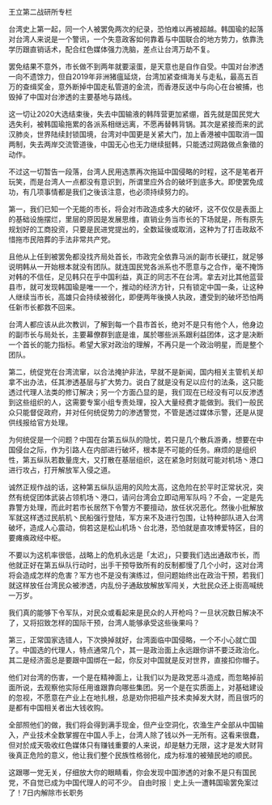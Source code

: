 王立第二战研所专栏

台湾史上第一起，同一个人被罢免两次的纪录，恐怕难以再被超越。韩国瑜的起落对台湾人来说是一个警讯，一个失意政客如何靠着与中国联合的地方势力，依靠洗学历跟直销话术，配合红色媒体强力洗脑，差点让台湾万劫不复。

罢免结果不意外，市长做不到两年就要滚蛋，是天意也是自作自受。中国对台渗透一向不遗馀力，但自2019年非洲猪瘟延烧，台湾加紧查缉海关与走私，最高五百万的查缉奖金，意外断掉中国走私管道的金流，而香港反送中与向心在台被捕，也毁掉了中国对台渗透的主要基地与路线。

这一切让2020大选结束後，失去中国输液的韩阵营更加紧绷，首先就是国民党大选失利，被韩国瑜拖累的各派系相继远离，不愿再替韩背锅。其次是紧接而来的武汉肺炎，世界陆续封锁国境，台湾对中国更是关紧大门，加上香港被中国取消一国两制，失去两岸交流管道後，中国无心也无力继续挺韩，只能透过网路做点象徵的动作。

不过这一切暂告一段落，台湾人民用选票再次拖延中国侵略的时程，这不是笔者开玩笑，而是台湾人一点都没有意识到，所谓里应外合的破坏到底多大。即使罢免成功，有几项事情都是我们之後该注意，也必须持续努力的。

第一，我们已知一个无能的市长，将会对市政造成多大的破坏，这不仅仅是表面上的基础设施摆烂，里层的原因是发展思维，直销业务当市长的下场就是，所有原先规划好的工商投资，只要是民进党提出的，全数延後或取消，这种为了打击政敌不惜拖市民陪葬的手法非常共产党。

且他从上任到被罢免都没找齐局处首长，市政完全依靠马派的副市长硬扛，就足够说明韩从一开始根本就没有团队。就连国民党各派系也不愿意与之合作，毫不掩饰对韩的不信任，足见韩只在乎中国利益，真正的同志不在台湾。拿去对比其他蓝营县市，就可发现韩国瑜是唯一一个，推动的经济方针，只有锁定中国一条，让这种人继续当市长，高雄只会持续被弱化，即便两年後换人执政，遭受到的破坏恐怕两任新市长都救不回来。

台湾人都应该从此次教训，了解到每一个县市首长，绝对不是只有他个人，他身边的副市长与局处长，主要幕僚群到底是谁，属於哪些派系跟利益团体，这才是决断一个首长的能力指标。希望大家对政治的理解，不再只是一个政治明星，而是整个团队。

第二，统促党在台湾流窜，以合法掩护非法，早就不是新闻，国内相关主管机关却拿不出办法，任其渗透基层与扩大势力。说白了就是没有足以应付的法条，这只能透过代理人法类的修订解决；另一个方面凸显的是，我们现在已经没有可以反渗透到这些组织的人，这需要专案小组专责处理，投入大量经费才能做到。我们一般民众只能督促政府，并对任何统促势力的渗透警觉，不管是透过媒体示警，还是从提供线报给官方处理。

为何统促是一个问题？中国在台第五纵队的隐忧，若只是几个散兵游勇，想要在中国侵台之际，作为引路人在内部进行破坏，根本是不可能的任务。麻烦的是组织性，第五纵队若数量庞大，又打散在基层组织，这在紧急时刻就可能对机场丶港口进行攻占，打开解放军入侵之道。

诚然正规作战的话，这种第五纵队运用的风险太高，这危险在於平时正常状况，突然有统促团体武装占领机场丶港口，请问台湾会立即动用军队吗？不会，一定是先靠警方处理，而此时若市长居然下令警方不要擅动，放任状况恶化。然後小批解放军就这样透过民航机丶民船强行登陆，军方来不及进行包围，让特种部队进入台湾破坏，造成人心震动，倘若这是松山机场丶台北港，恐怕就是直攻博爱特区，目的要瘫痪政经中枢。

不要以为这机率很低，战略上的危机永远是「太迟」，只要我们选出通敌市长，而他就正好在第五纵队行动时，出手干预导致所有的反制都慢了几个小时，这对台湾将会造成怎样的危害？军方也不是没有演练过，但问题始终出在政治干预，若我们就这样放任台湾民众被渗透，内乱份子通敌放解放军闯关，大批民众还上街高喊统一万岁。

我们真的能够下令军队，对民众或看起来是民众的人开枪吗？一旦状况数日解决不了，又将招致怎样的国际干预，台湾人能够承受这些後果吗？

第三，正常国家选错人，下次换掉就好，台湾面临中国侵略，一个不小心就亡国了。中国选的代理人，特点通常几个，其一是政治面上永远跟你讲不要泛政治化。其二是经济面总是要跟中国绑在一起，你反对中国就是反对世界，直接扣你帽子。

他们对台湾的伤害，一个是在精神面上，让我们以为是政党恶斗造成，而忽略掉前面所说，去观察他实际任用谁跟靠向哪些集团。另一个是在实质面上，对基础建设的忽视，不愿意在产业上在地扎根，总是劝你把祖产技术卖掉发大财，而且很巧的是都有中国相关者出大钱收购。

全部照他们的做，我们将会得到满手现金，但产业空洞化，农渔生产全部从中国输入，产业技术全数掌握在中国人手上，台湾人除了钱以外一无所有。这看来很蠢，但对於成天吸收红色媒体只有赚钱重要的人来说，却是魅力无限，这才是发大财背後真正危险的意义，他让我们整个民族性格弱化，成为标准的被殖民地的顺民。

这跟哪一党无关，仔细放大你的眼睛看，你会发现中国渗透的对象不是只有国民党，不自觉已成为中国代理人的可不少。 自由时报｜史上头一遭韩国瑜罢免案过了！7日内解除市长职务 
